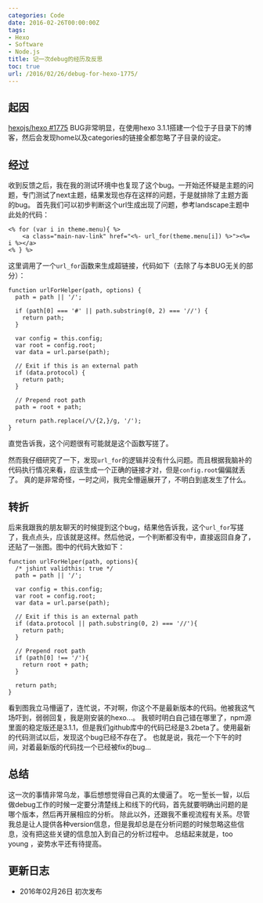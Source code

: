 ```yaml
---
categories: Code
date: 2016-02-26T00:00:00Z
tags:
- Hexo
- Software
- Node.js
title: 记一次debug的经历及反思
toc: true
url: /2016/02/26/debug-for-hexo-1775/
---
```


## 起因

[hexojs/hexo #1775](https://github.com/hexojs/hexo/issues/1775)
BUG非常明显，在使用hexo 3.1.1搭建一个位于子目录下的博客，然后会发现home以及categories的链接全都忽略了子目录的设定。

<!--more-->

## 经过

收到反馈之后，我在我的测试环境中也复现了这个bug。一开始还怀疑是主题的问题，专门测试了next主题，结果发现也存在这样的问题，于是就排除了主题方面的bug。
首先我们可以初步判断这个url生成出现了问题，参考landscape主题中此处的代码：

```ejs
<% for (var i in theme.menu){ %>
	<a class="main-nav-link" href="<%- url_for(theme.menu[i]) %>"><%= i %></a>
<% } %>
```

这里调用了一个`url_for`函数来生成超链接，代码如下（去除了与本BUG无关的部分）：

```nodejs
function urlForHelper(path, options) {
  path = path || '/';

  if (path[0] === '#' || path.substring(0, 2) === '//') {
    return path;
  }

  var config = this.config;
  var root = config.root;
  var data = url.parse(path);

  // Exit if this is an external path
  if (data.protocol) {
    return path;
  }

  // Prepend root path
  path = root + path;

  return path.replace(/\/{2,}/g, '/');
}
```

直觉告诉我，这个问题很有可能就是这个函数写搓了。

然而我仔细研究了一下，发现`url_for`的逻辑并没有什么问题。而且根据我脑补的代码执行情况来看，应该生成一个正确的链接才对，但是`config.root`偏偏就丢了。
真的是非常奇怪，一时之间，我完全懵逼展开了，不明白到底发生了什么。

## 转折

后来我跟我的朋友聊天的时候提到这个bug，结果他告诉我，这个`url_for`写搓了，我点点头，应该就是这样。然后他说，一个判断都没有中，直接返回自身了，还贴了一张图。图中的代码大致如下：

```nodejs
function urlForHelper(path, options){
  /* jshint validthis: true */
  path = path || '/';

  var config = this.config;
  var root = config.root;
  var data = url.parse(path);

  // Exit if this is an external path
  if (data.protocol || path.substring(0, 2) === '//'){
    return path;
  }

  // Prepend root path
  if (path[0] !== '/'){
    return root + path;
  }

  return path;
}
```

看到图我立马懵逼了，连忙说，不对啊，你这个不是最新版本的代码。他被我这气场吓到，弱弱回复，我是刚安装的hexo...。
我顿时明白自己错在哪里了，npm源里面的稳定版还是3.1.1，但是我们github库中的代码已经是3.2beta了。使用最新的代码测试以后，发现这个bug已经不存在了。
也就是说，我花一个下午的时间，对着最新版的代码找一个已经被fix的bug…

## 总结
这一次的事情非常乌龙，事后想想觉得自己真的太傻逼了。
吃一堑长一智，以后做debug工作的时候一定要分清楚线上和线下的代码，首先就要明确出问题的是哪个版本，然后再开展相应的分析。
除此以外，还跟我不重视流程有关系。尽管我总是让人提供各种version信息，但是我却总是在分析问题的时候忽略这些信息，没有把这些关键的信息加入到自己的分析过程中。
总结起来就是，too young ，姿势水平还有待提高。

## 更新日志

- 2016年02月26日 初次发布
